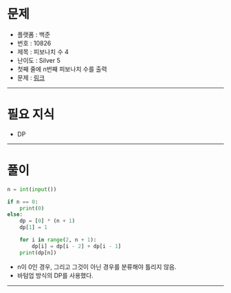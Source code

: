 # 문제
- 플랫폼 : 백준
- 번호 : 10826
- 제목 : 피보나치 수 4
- 난이도 : Silver 5
- 첫째 줄에 n번째 피보나치 수를 출력
- 문제 : <a href="https://www.acmicpc.net/problem/10826" target="_blank">링크</a>

---

# 필요 지식
- DP

---

# 풀이
```python
n = int(input())

if n == 0:
    print(0)
else:
    dp = [0] * (n + 1)
    dp[1] = 1

    for i in range(2, n + 1):
        dp[i] = dp[i - 2] + dp[i - 1]
    print(dp[n])
```
- n이 0인 경우, 그리고 그것이 아닌 경우를 분류해야 틀리지 않음.
- 바텀업 방식의 DP를 사용했다.

---
